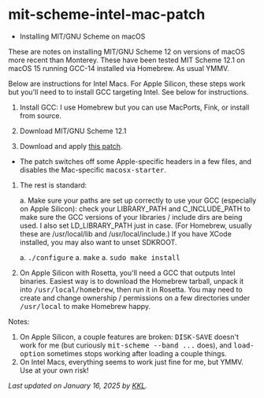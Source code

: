 # mit-scheme-intel-mac-patch

* Installing MIT/GNU Scheme on macOS

These are notes on installing MIT/GNU Scheme 12 on versions
of macOS more recent than Monterey.  These have been tested
MIT Scheme 12.1 on macOS 15 running GCC-14 installed via
Homebrew.  As usual YMMV.

Below are instructions for Intel Macs.  For Apple Silicon,
these steps work but you'll need to to install GCC targeting
Intel.  See below for instructions.

1. Install GCC: I use Homebrew but you can use MacPorts,
   Fink, or install from source.
		
1. Download MIT/GNU Scheme 12.1

1. Download and apply [this patch](mit-scheme-12.1-patch).
	  
  - The patch switches off some Apple-specific headers
	  in a few files, and disables the Mac-specific
	  <tt>macosx-starter</tt>.
	  
1. The rest is standard:
	  
   a. Make sure your paths are set up correctly to use your
	  GCC (especially on Apple Silicon): check your
	  LIBRARY_PATH and C_INCLUDE_PATH to make sure the GCC
	  versions of your libraries / include dirs are being
	  used.  I also set LD_LIBRARY_PATH just in case.  (For
	  Homebrew, usually these are /usr/local/lib and
	  /usr/local/include.)  If you have XCode installed, you
	  may also want to unset SDKROOT.
	  
   a. <tt>./configure</tt>
   a. <tt>make</tt>
   a. <tt>sudo make install</tt>

1. On Apple Silicon with Rosetta, you'll need a GCC that
   outputs Intel binaries.  Easiest way is to download the
   Homebrew tarball, unpack it into
   <tt>/usr/local/homebrew</tt>, then run it in Rosetta.
   You may need to create and change ownership / permissions
   on a few directories under <tt>/usr/local</tt> to make
   Homebrew happy.</li>

Notes:<ol>
      <li>On Apple Silicon, a couple features are
      broken: <tt>DISK-SAVE</tt> doesn't work for me (but
      curiously <tt>mit-scheme --band ...</tt> does),
      and <tt>load-option</tt> sometimes stops working after loading a
      couple things.</li>
      <li>On Intel Macs, everything seems to work just fine for me, but
      YMMV.  Use at your own risk!</li>
    </ol>
    <address>
      Last updated on January 16, 2025
      by <a href="kkylin.github.io">KKL</a>.
    </address>
  </body>
</html>

